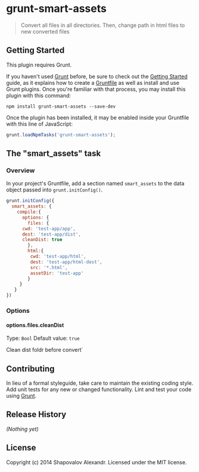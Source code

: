 # grunt-smart-assets

>  Convert all files in all directories. Then, change path in html files to new converted files

## Getting Started
This plugin requires Grunt.

If you haven't used [Grunt](http://gruntjs.com/) before, be sure to check out the [Getting Started](http://gruntjs.com/getting-started) guide, as it explains how to create a [Gruntfile](http://gruntjs.com/sample-gruntfile) as well as install and use Grunt plugins. Once you're familiar with that process, you may install this plugin with this command:

```shell
npm install grunt-smart-assets --save-dev
```

Once the plugin has been installed, it may be enabled inside your Gruntfile with this line of JavaScript:

```js
grunt.loadNpmTasks('grunt-smart-assets');
```

## The "smart_assets" task

### Overview
In your project's Gruntfile, add a section named `smart_assets` to the data object passed into `grunt.initConfig()`.

```js
grunt.initConfig({
  smart_assets: {
    compile:{
      options: {
        files: {
	  cwd: 'test-app/app',
	  dest: 'test-app/dist',
	  cleanDist: true
        },
        html:{
         cwd: 'test-app/html',
         dest: 'test-app/html-dest',
         src: '*.html',
         assetDir: 'test-app'
        }
     }
   }
})
```

### Options

#### options.files.cleanDist
Type: `Bool`
Default value: `true`

Clean dist foldr before convert`

## Contributing
In lieu of a formal styleguide, take care to maintain the existing coding style. Add unit tests for any new or changed functionality. Lint and test your code using [Grunt](http://gruntjs.com/).

## Release History
_(Nothing yet)_

## License
Copyright (c) 2014 Shapovalov Alexandr. Licensed under the MIT license.
